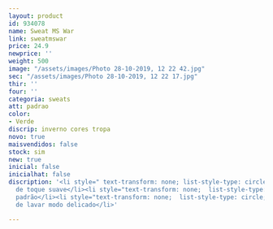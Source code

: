 ```yaml
---
layout: product
id: 934078
name: Sweat MS War
link: sweatmswar
price: 24.9
newprice: ''
weight: 500
image: "/assets/images/Photo 28-10-2019, 12 22 42.jpg"
sec: "/assets/images/Photo 28-10-2019, 12 22 17.jpg"
thir: ''
four: ''
categoria: sweats
att: padrao
color:
- Verde
discrip: inverno cores tropa
novo: true
maisvendidos: false
stock: sim
new: true
inicial: false
inicialhat: false
discription: '<li style=" text-transform: none; list-style-type: circle; ">Tecido
  de toque suave</li><li style="text-transform: none;  list-style-type: circle; ">Sweat
  padrão</li><li style="text-transform: none;  list-style-type: circle; ">Máquina
  de lavar modo delicado</li>'

---
```

